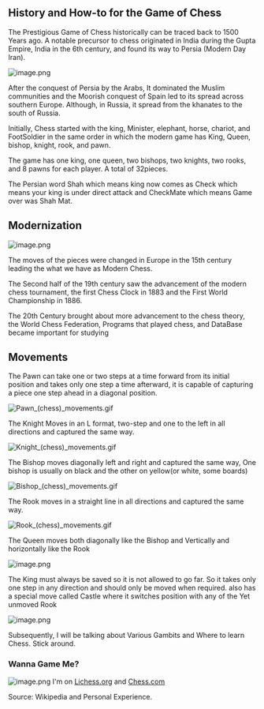 ## History and How-to for the Game of Chess

The Prestigious Game of Chess historically can be traced back to 1500 Years ago. A notable precursor to chess originated in India during the Gupta Empire, India in the 6th century, and found its way to Persia (Modern Day Iran).


![image.png](https://cdn.hashnode.com/res/hashnode/image/upload/v1610135514017/e4EDKjumJ.png)

After the conquest of Persia by the Arabs, It dominated the Muslim communities and the Moorish conquest of Spain led to its spread across southern Europe. Although, in Russia, it spread from the khanates to the south of Russia.

Initially, Chess started with the king, Minister, elephant, horse, chariot, and FootSoldier in the same order in which the modern game has King, Queen, bishop, knight, rook, and pawn.

The game has one king, one queen, two bishops, two knights, two rooks, and 8 pawns for each player. A total of 32pieces.

The Persian word Shah which means king now comes as Check which means your king is under direct attack and CheckMate which means Game over was Shah Mat.

## Modernization

![image.png](https://cdn.hashnode.com/res/hashnode/image/upload/v1610573828680/fL1TRN35I.png)

The moves of the pieces were changed in Europe in the 15th century leading the what we have as Modern Chess.

The Second half of the 19th century saw the advancement of the modern chess tournament, the first Chess Clock in 1883 and the First World Championship in 1886.

The 20th Century brought about more advancement to the chess theory, the World Chess Federation, Programs that played chess, and DataBase became important for studying

## Movements

The Pawn can take one or two steps at a time forward from its initial position and takes only one step a time afterward, it is capable of capturing a piece one step ahead in a diagonal position.

![Pawn_(chess)_movements.gif](https://cdn.hashnode.com/res/hashnode/image/upload/v1610575966810/niEtPwKo2.gif)

The Knight Moves in an L format, two-step and one to the left in all directions and captured the same way.

![Knight_(chess)_movements.gif](https://cdn.hashnode.com/res/hashnode/image/upload/v1610575953523/tQncwPj4u.gif)

The Bishop moves diagonally left and right and captured the same way, One bishop is usually on black and the other on yellow(or white, some boards)

![Bishop_(chess)_movements.gif](https://cdn.hashnode.com/res/hashnode/image/upload/v1610575939440/fekz3QL9Q.gif)

The Rook moves in a straight line in all directions and captured the same way.

![Rook_(chess)_movements.gif](https://cdn.hashnode.com/res/hashnode/image/upload/v1610575922577/nCQfv18Dt.gif)

The Queen moves both diagonally like the Bishop and Vertically and horizontally like the Rook

![image.png](https://cdn.hashnode.com/res/hashnode/image/upload/v1610573594910/rgdbJUoPu.png)

The King must always be saved so it is not allowed to go far. So it takes only one step in any direction and should only be moved when required. also has a special move called Castle where it switches position with any of the Yet unmoved Rook

![image.png](https://cdn.hashnode.com/res/hashnode/image/upload/v1610573730894/II8VBoG-G.png)

Subsequently, I will be talking about Various Gambits and Where to learn Chess. Stick around.

### Wanna Game Me?

![image.png](https://cdn.hashnode.com/res/hashnode/image/upload/v1610573870438/vpjbB3Ist.png)
I'm on  [Lichess.org](https://lichess.org/@/ashimi) and  [Chess.com](https://www.chess.com/member/adebowaleobaa) 

Source: Wikipedia and Personal Experience.
  